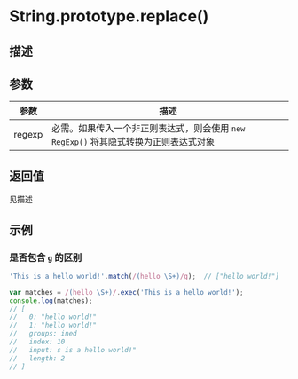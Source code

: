 # String.prototype.replace()

## 描述


## 参数

参数 | 描述
---|---
regexp | 必需。如果传入一个非正则表达式，则会使用 `new RegExp()` 将其隐式转换为正则表达式对象

## 返回值

见描述

## 示例

### 是否包含 `g` 的区别

```js
'This is a hello world!'.match(/(hello \S+)/g);  // ["hello world!"]

var matches = /(hello \S+)/.exec('This is a hello world!');
console.log(matches);
// [
//   0: "hello world!"
//   1: "hello world!"
//   groups: ined
//   index: 10
//   input: s is a hello world!"
//   length: 2
// ]
```